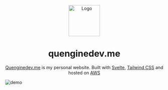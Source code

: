 <div align="center">
  <img alt="Logo" src="https://raw.githubusercontent.com/quenginedev/quenginedev.me/master/portfolio/public/logo.png" width="100" />
</div>
<h1 align="center">
  quenginedev.me
</h1>
<p align="center">
  <a href="https://quenginedev.me" target="_blank">Quenginedev.me</a> is my personal website. Built with <a href="https://svelte.dev/" target="_blank">Svelte</a>, <a href="https://tailwindcss.com/">Tailwind CSS</a> and hosted on <a href="https://aws.amazon.com/" target="_blank">AWS</a>
</p>

![demo](https://raw.githubusercontent.com/quenginedev/quenginedev.me/master/portfolio/public/preview.png)